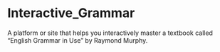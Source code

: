 # Interactive_Grammar

A platform or site that helps you interactively master a textbook called “English Grammar in Use” by Raymond Murphy.
